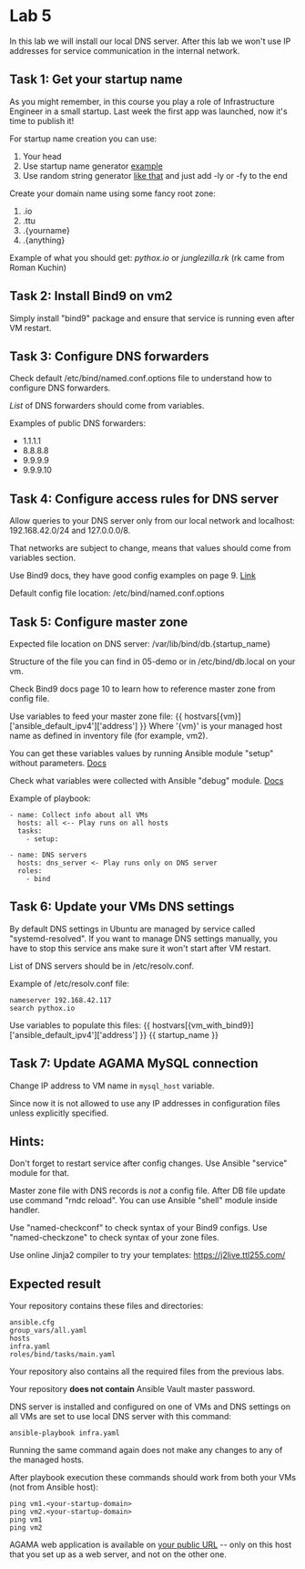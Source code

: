 # Lab 5

In this lab we will install our local DNS server. After this lab we won't use IP addresses for service communication in the internal network.

## Task 1: Get your startup name

As you might remember, in this course you play a role of Infrastructure Engineer in a small startup. Last week the first app was launched, now it's time to publish it!

For startup name creation you can use:
1. Your head
2. Use startup name generator [example](https://namelix.com/)
3. Use random string generator [like that](https://passwordsgenerator.net/) and just add -ly or -fy to the end

Create your domain name using some fancy root zone:
1. .io
2. .ttu
3. .{yourname}
4. .{anything}

Example of what you should get: *pythox.io* or *junglezilla.rk* (rk came from Roman Kuchin)

## Task 2: Install Bind9 on vm2

Simply install "bind9" package and ensure that service is running even after VM restart.

## Task 3: Configure DNS forwarders

Check default /etc/bind/named.conf.options file to understand how to configure DNS forwarders.

*List* of DNS forwarders should come from variables.

Examples of public DNS forwarders:
 - 1.1.1.1
 - 8.8.8.8
 - 9.9.9.9
 - 9.9.9.10

## Task 4: Configure access rules for DNS server

Allow queries to your DNS server only from our local network and localhost: 192.168.42.0/24 and 127.0.0.0/8.

That networks are subject to change, means that values should come from variables section.

Use Bind9 docs, they have good config examples on page 9. [Link](https://downloads.isc.org/isc/bind9/cur/9.16/doc/arm/Bv9ARM.pdf)

Default config file location: /etc/bind/named.conf.options

## Task 5: Configure master zone

Expected file location on DNS server: /var/lib/bind/db.{startup_name}

Structure of the file you can find in 05-demo or in /etc/bind/db.local on your vm.

Check Bind9 docs page 10 to learn how to reference master zone from config file.

Use variables to feed your master zone file:
    {{ hostvars[{vm}]['ansible_default_ipv4']['address'] }}
Where '{vm}' is your managed host name as defined in inventory file (for example, vm2).

You can get these variables values by running Ansible module "setup" without parameters. [Docs](https://docs.ansible.com/ansible/latest/collections/ansible/builtin/setup_module.html)

Check what variables were collected with Ansible "debug" module. [Docs](https://docs.ansible.com/ansible/latest/collections/ansible/builtin/debug_module.html)

Example of playbook:

	- name: Collect info about all VMs
	  hosts: all <-- Play runs on all hosts
	  tasks:
        - setup:

	- name: DNS servers
	  hosts: dns_server <- Play runs only on DNS server
	  roles:
	    - bind

## Task 6: Update your VMs DNS settings

By default DNS settings in Ubuntu are managed by service called "systemd-resolved". If you want to manage DNS settings manually, you have to stop this service ans make sure it won't start after VM restart.

List of DNS servers should be in /etc/resolv.conf.

Example of /etc/resolv.conf file:

    nameserver 192.168.42.117
    search pythox.io

Use variables to populate this files: 
    {{ hostvars[{vm_with_bind9}]['ansible_default_ipv4']['address'] }}
    {{ startup_name }}

## Task 7: Update AGAMA MySQL connection

Change IP address to VM name in `mysql_host` variable.

Since now it is not allowed to use any IP addresses in configuration files unless explicitly specified.

## Hints:

Don't forget to restart service after config changes. Use Ansible "service" module for that.

Master zone file with DNS records is *not* a config file. After DB file update use command "rndc reload". You can use Ansible "shell" module inside handler.

Use "named-checkconf" to check syntax of your Bind9 configs. Use "named-checkzone" to check syntax of your zone files.

Use online Jinja2 compiler to try your templates: https://j2live.ttl255.com/

## Expected result

Your repository contains these files and directories:

	ansible.cfg
	group_vars/all.yaml
	hosts
	infra.yaml
	roles/bind/tasks/main.yaml

Your repository also contains all the required files from the previous labs.

Your repository **does not contain** Ansible Vault master password.

DNS server is installed and configured on one of VMs and DNS settings on all VMs are set to use local DNS server with this command:

	ansible-playbook infra.yaml

Running the same command again does not make any changes to any of the managed
hosts.

After playbook execution these commands should work from both your VMs (not from Ansible host):

    ping vm1.<your-startup-domain>
    ping vm2.<your-startup-domain>
    ping vm1
    ping vm2

AGAMA web application is available on
[your public URL](http://193.40.156.86/students.html) -- only on this host that you set up as a web
server, and not on the other one.
